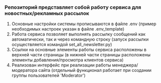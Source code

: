 ### Репозиторий представляет собой работу сервиса для новостных/рекламных рассылок
1) Основные настройки системы прописываются в файле .env (пример необходимых настроек 
указан в файле .env_template)
2) Работа сервиса позволяет выполнять рассылку сообщений как автоматически, так и через 
командную строку (запуск рассылки осуществляется командой set_all_newsletter.py)
3) Ссылки на основные элементы работы сервиса расположены в верхней части страницы
   (в нижней части страницы расположены элементы добавления/просмотра клиентов сервиса)
4) Реализован интерфейс при реализации работы менеджера/модератора сайта 
(отдельный функционал работает при создании группы пользователей 'Moderator')